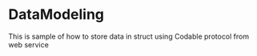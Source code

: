 # DataModeling
This is sample of how to store data in struct using Codable protocol from web service
